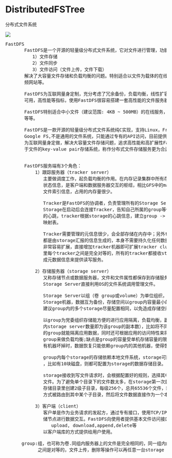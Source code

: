 # DistributedFSTree
分布式文件系统

![](https://i.imgur.com/pn4POJY.png)

<pre>
FastDFS
       FastDFS是一个开源的轻量级分布式文件系统，它对文件进行管理，功能包括：
          1）文件存储
          2）文件同步
          3）文件访问（文件上传，文件下载）
       解决了大容量文件存储和负载均衡的问题。特别适合以文件为载体的在线服务，如相册网站，视
       频网站等。
  
       FastDFS为互联网量身定制，充分考虑了冗余备份，负载均衡，线性扩容等机制，并注重高
       可用，高性能等指标，使用FastDFS很容易搭建一套高性能的文件服务器集群提供文件上传，下载等服务。

       FastDFS特别适合中小文件（建议范围: 4KB ~ 500MB）的在线服务，如相册网站，视屏网站
       等等。

       FastDFS是一款开源的轻量级分布式文件系统纯C实现，支持Linux，FreeBSD等UNIX系统类
       Google FS,不是通用的文件系统，只能通过专有的API访问，目前提供了C，JAVA和PHP API
       为互联网量身定做，解决大容量文件存储问题，追求高性能和高扩展性FastDFS可以看做是基
       于文件的key-value pair存储系统，称作分布式文件存储服务更为合适。


       FastDFS服务端有3个角色：
           1）跟踪服务器（tracker server）
              主要做调度工作，起负载均衡的作用。在内存记录集群中所有存储组合存储服务器的
              状态信息，是客户端和数据服务器交互的枢纽，相比GFS中的master更为精简，不记
              文件索引信息，占用的内存量很少。 

              Tracker是FastDFS的协调者，负责管理所有的Storage Server和group，每个
              Storage在启动后会连接Tracker，告知自己所属的group等信息，并保持周期性
              的心跳，tracker根据storage的心跳信息，建立group -> storage list的
              映射表。

              Tracker需要管理的元信息很少，会全部存储在内存中；另外tracker上的元信息
              都是由storage汇报的信息生成的，本身不需要持久化任何数据，这样使得tracker
              非常容易扩展，直接增加tracker机器即可扩展tracker cluster来服务，cluster
              里每个tracker之间是完全对等的，所有的tracker都接收storage的心跳信息，生
              成元数据信息来提供读写服务。

           2）存储服务器（storage server）
              又称存储节点或数据服务器，文件和文件属性都保存到存储服务器上，
              Storage Server直接利用OS的文件系统调用管理文件。

              Storage Server以组（卷 group或volume）为单位组织，一个group内包含多台
              Storage机器，数据互为备份，存储空间以group内容量最小的storage为准，所以
              建议group内的多个storage尽量配置相同，以免造成存储空间的浪费。

              以group为党委组织存储能方便的进行应用隔离，负载均衡，副本数定制（group
              内storage server数量即为该group的副本数），比如将不同应用数据存到不同
              的group就能隔离应用数据，同时还可根据应用的访问特性来将应用分配到不同的
              group来做负载均衡;缺点是group的容量受单机存储容量的限制，同时group内
              有机器坏掉时，数据恢复只能依赖group内的其他机器，使得恢复时间会很长。

              group内每个storage的存储依赖本地文件系统，storage可配置多个数据存储目录
              ，比如有10块磁盘，则都可配置为storage的数据存储目录。

              storage接收到写文件请求时，会根据配置好的规则，选择其中一个存储目录来存储
              文件。为了避免单个目录下的文件数太多，在storage第一次启动时，会在每个数据
              存储目录里创建2级子目录，每级256个，总共65536个文件，新写的文件会以hash的
              方式被路由到其中某个子目录，然后将文件数据直接作为一个本地文件存储到该目录中。

           3）客户端（client）
              客户单是作为业务请求的发起方，通过专有接口，使用TCP/IP协议域跟踪服务器或存
              储节点进行数据交互。FastDFS向使用者提供基本文件访问接口，比如:
                 upload, download,append,delete等
              以客户端库的方式提供给用户使用。

      group:组，也可称为卷.同组内服务器上的文件是完全相同的，同一组内的storage server
            之间是对等的，文件上传，删除等操作可以再任意一台storage server上进行。
</pre>
